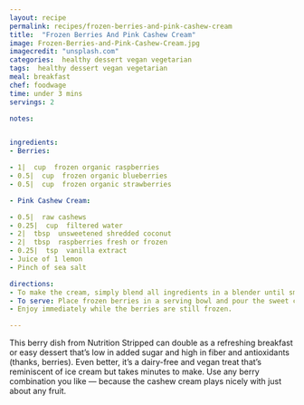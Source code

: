 ```yaml
---
layout: recipe
permalink: recipes/frozen-berries-and-pink-cashew-cream
title:  "Frozen Berries And Pink Cashew Cream"
image: Frozen-Berries-and-Pink-Cashew-Cream.jpg
imagecredit: "unsplash.com"
categories:  healthy dessert vegan vegetarian
tags:  healthy dessert vegan vegetarian
meal: breakfast
chef: foodwage
time: under 3 mins
servings: 2

notes:


ingredients:
- Berries:

- 1|  cup  frozen organic raspberries
- 0.5|  cup  frozen organic blueberries
- 0.5|  cup  frozen organic strawberries

- Pink Cashew Cream:

- 0.5|  raw cashews
- 0.25|  cup  filtered water
- 2|  tbsp  unsweetened shredded coconut
- 2|  tbsp  raspberries fresh or frozen
- 0.25|  tsp  vanilla extract
- Juice of 1 lemon
- Pinch of sea salt

directions:
- To make the cream, simply blend all ingredients in a blender until smooth- adjust water to add more to thin for your desired consistency.
- To serve: Place frozen berries in a serving bowl and pour the sweet cream on top. Garnish with a drizzle of honey, dash of cinnamon, bee pollen, hemp seeds and fresh mint.
- Enjoy immediately while the berries are still frozen.

---
```


This berry dish from Nutrition Stripped can double as a refreshing breakfast or easy dessert that’s low in added sugar and high in fiber and antioxidants (thanks, berries). Even better, it’s a dairy-free and vegan treat that’s reminiscent of ice cream but takes minutes to make. Use any berry combination you like — because the cashew cream plays nicely with just about any fruit.
